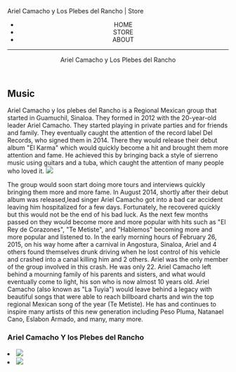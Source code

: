 <html>
 <head>
   Ariel Camacho y Los Plebes del Rancho | Store 
   <meta name= "description" content="Ariel Camacho fan site">
   <link rel="stylesheet" href="styles.css">
 </head> 
 <body>
   <header>
     <nav>
       <ul>
         <li>HOME</li>
         <li>STORE</li>
         <li>ABOUT</li>
       </ul>
     </nav>
     <hr>
     <hl>Ariel Camacho y Los Plebes del Rancho</hl>
   </header>

  <section>
    <h2>Music</h2>
    <p>Ariel Camacho y los plebes del Rancho is a Regional Mexican group that started in Guamuchil, Sinaloa. They formed in 2012 with the 20-year-old leader Ariel Camacho. They started playing in private parties and for friends and family. They eventually caught the attention of the record label Del Records, who signed them in 2014. There they would release their debut album "El Karma" which would quickly become a hit and brought them more attention and fame. He achieved this by bringing back a style of sierreno music using guitars and a tuba, which caught the attention of many people who loved it.
      <img src= "https://www.billboard.com/wp-content/uploads/media/ariel-camacho-y-los-plebes-2015-billboard-press-650.jpg">
    </p> The group would soon start doing more tours and interviews quickly bringing them more and more fame. In August 2014, shortly after their debut album was released,lead singer Ariel Camacho got into a bad car accident leaving him hospitalized for a few days. Fortunately, he recovered quickly but this would not be the end of his bad luck. As the next few months passed on they would become more and more popular with hits such as "El Rey de Corazones", "Te Metiste", and "Hablemos" becoming more and more popular and listened to. In the early morning hours of February 26, 2015, on his way home after a carnival in Angostura, Sinaloa, Ariel and 4 others found themselves drunk driving when he lost control of his vehicle and crashed into a canal killing him and 2 others. Ariel was the only member of the group involved in this crash. He was only 22. Ariel Camacho left behind a mourning family of his parents and sisters, and what would eventually come to light, his son who is now almost 10 years old. Ariel Camacho (also known as "La Tuyia") would leave behind a legacy with beautiful songs that were able to reach billboard charts and win the top regional Mexican song of the year (Te Metiste). He has and continues to inspire many artists of this new generation including Peso Pluma, Natanael Cano, Eslabon Armado, and many, many more.
  </section>
   
   <footer>
     <h3>Ariel Camacho Y los Plebes del Rancho</h3>
     <u1>
       <li><img src="https://i.scdn.co/image/ab67616d0000b273eba766e9ba27b04b9aa5dd38"></li>
       <li><img src="https://i.ytimg.com/vi/MlNjooBsxrU/maxresdefault.jpg"></li>
     </u1>
   </footer>
 </body>
</html>
